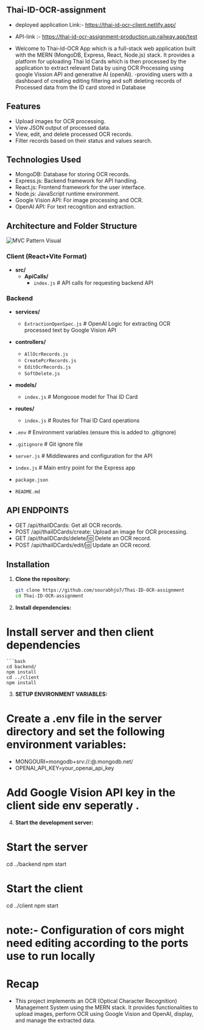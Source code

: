 ## Thai-ID-OCR-assignment

- deployed application Link:- https://thai-id-ocr-client.netlify.app/
- API-link :- https://thai-id-ocr-assignment-production.up.railway.app/test

- Welcome to Thai-Id-OCR App  which is a full-stack web application built with the MERN (MongoDB, Express, React, Node.js) stack. It provides a platform for uploading Thai Id Cards which is  then processed by the application to extract relevant Data by using  OCR Processing using google Vission API and generative AI (openAI).
-providing users with a dashboard of creating editing filtering and soft deleting records of Processed data from the ID card stored in Database 


## Features

- Upload images for OCR processing.
- View JSON output of processed data.
- View, edit, and delete processed OCR records.
- Filter records based on their status and values search.

## Technologies Used

- MongoDB: Database for storing OCR records.
- Express.js: Backend framework for API handling.
- React.js: Frontend framework for the user interface.
- Node.js: JavaScript runtime environment.
- Google Vision API: For image processing and OCR.
- OpenAI API: For text recognition and extraction.

## Architecture and Folder Structure 
![MVC Pattern Visual](https://www.freecodecamp.org/news/content/images/size/w2000/2021/04/BG.png)
### Client (React+Vite Format)

- **src/**
  - **ApiCalls/**
    - `index.js` # API calls for requesting backend API

### Backend

- **services/**
  - `ExtractionOpenSpec.js` # OpenAI Logic for extracting OCR processed text by Google Vision API

- **controllers/**
  - `AllOcrRecords.js` 
  - `CreatePcrRecords.js`
  - `EditOcrRecords.js`
  - `SoftDelete.js`

- **models/**
  - `index.js` # Mongoose model for Thai ID Card

- **routes/**
  - `index.js` # Routes for Thai ID Card operations

- `.env` # Environment variables (ensure this is added to .gitignore)
- `.gitignore` # Git ignore file
- `server.js` # Middlewares and configuration for the API  
- `index.js` # Main entry point for the Express app
- `package.json`
- `README.md`

## API ENDPOINTS
- GET /api/thaiIDCards: Get all OCR records.
- POST /api/thaiIDCards/create: Upload an image for OCR processing.
- GET /api/thaiIDCards/delete/:id: Delete an OCR record.
- POST /api/thaiIDCards/edit/:id: Update an OCR record.

## Installation

1. **Clone the repository:**

   ```bash
   git clone https://github.com/sourabhjo7/Thai-ID-OCR-assignment
   cd Thai-ID-OCR-assignment

2. **Install dependencies:**
  # Install server and then client dependencies
    ```bash
    cd backend/
    npm install
    cd ../client
    npm install

3. **SETUP ENVIRONMENT VARIABLES:**

# Create a .env file in the server directory and set the following environment variables:
- MONGOURI=mongodb+srv://<username>:<password>@<cluster>.mongodb.net/<database>
- OPENAI_API_KEY=your_openai_api_key
# Add Google Vision API key in the client side env seperatly .

4. **Start the development server:**
# Start the server
cd ../backend
npm start

# Start the client
cd ../client
npm start

# note:- Configuration of cors might need editing according to the ports use to run locally 



# Recap
 - This project implements an OCR (Optical Character Recognition) Management System using the MERN stack. It provides functionalities to upload images, perform OCR using Google Vision and OpenAI, display, and manage the extracted data.